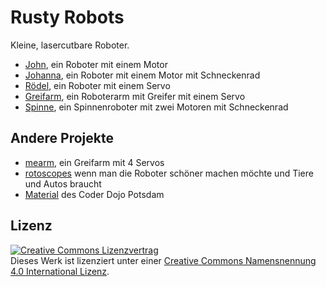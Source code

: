 Rusty Robots
============

Kleine, lasercutbare Roboter.

- [John](john), ein Roboter mit einem Motor 
- [Johanna](johanna), ein Roboter mit einem Motor mit Schneckenrad
- [Rödel](roedel), ein Roboter mit einem Servo
- [Greifarm](greifarm), ein Roboterarm mit Greifer mit einem Servo
- [Spinne](spinne), ein Spinnenroboter mit zwei Motoren mit Schneckenrad

Andere Projekte
---------------

- [mearm](https://github.com/niccokunzmann/mearm), ein Greifarm mit 4 Servos
- [rotoscopes](https://github.com/niccokunzmann/rotoscopes) wenn man die Roboter schöner machen möchte und Tiere und Autos braucht
- [Material](https://github.com/CoderDojoPotsdam/material) des Coder Dojo Potsdam

Lizenz
------

[![Creative Commons Lizenzvertrag](https://i.creativecommons.org/l/by/4.0/88x31.png)](http://creativecommons.org/licenses/by/4.0/)  
Dieses Werk ist lizenziert unter einer [Creative Commons Namensnennung 4.0 International Lizenz](http://creativecommons.org/licenses/by/4.0/).
